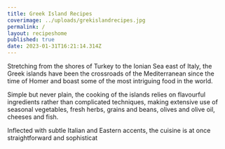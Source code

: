 ```yaml
---
title: Greek Island Recipes
coverimage: ../uploads/grekislandrecipes.jpg
permalink: /
layout: recipeshome
published: true
date: 2023-01-31T16:21:14.314Z
---
```

Stretching from the shores of Turkey to the Ionian Sea east of Italy, the Greek islands have been the crossroads of the Mediterranean since the time of Homer and boast some of the most intriguing food in the world.

Simple but never plain, the cooking of the islands relies on flavourful ingredients rather than complicated techniques, making extensive use of seasonal vegetables, fresh herbs, grains and beans, olives and olive oil, cheeses and fish.

Inflected with subtle Italian and Eastern accents, the cuisine is at once straightforward and sophisticat